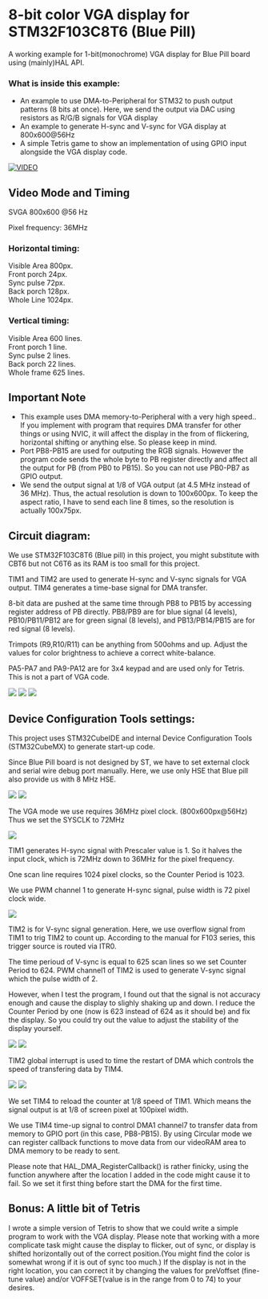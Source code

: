 # 8-bit color VGA display for STM32F103C8T6 (Blue Pill)

A working example for 1-bit(monochrome) VGA display for Blue Pill board using (mainly)HAL API.

### What is inside this example:
- An example to use DMA-to-Peripheral for STM32 to push output patterns (8 bits at once). Here, we send the output via DAC using resistors as R/G/B signals for VGA display
- An example to generate H-sync and V-sync for VGA display at 800x600@56Hz
- A simple Tetris game to show an implementation of using GPIO input alongside the VGA display code.

[![VIDEO](https://img.youtube.com/vi/lYckxXn-E64/0.jpg)](https://www.youtube.com/watch?v=lYckxXn-E64)


## Video Mode and Timing
SVGA 800x600 @56 Hz

Pixel frequency: 36MHz

### Horizontal timing:

Visible Area 800px. <br />
Front porch 24px. <br />
Sync pulse 72px. <br />
Back porch 128px. <br />
Whole Line 1024px.

### Vertical timing:

Visible Area 600 lines. <br />
Front porch 1 line. <br />
Sync pulse 2 lines. <br />
Back porch 22 lines. <br />
Whole frame 625 lines.

## Important Note

- This example uses DMA memory-to-Peripheral with a very high speed.. If you implement with program that requires DMA transfer for other things or using NVIC, it will affect the display in the from of flickering, horizontal shifting or anything else. So please keep in mind.
- Port PB8-PB15 are used for outputing the RGB signals. However the program code sends the whole byte to PB register directly and affect all the output for PB (from PB0 to PB15). So you can not use PB0-PB7 as GPIO output.
- We send the output signal at 1/8 of VGA output (at 4.5 MHz instead of 36 MHz). Thus, the actual resolution is down to 100x600px. To keep the aspect ratio, I have to send each line 8 times, so the resolution is actually 100x75px.


## Circuit diagram:

We use STM32F103C8T6 (Blue pill) in this project, you might substitute with CBT6 but not C6T6 as its RAM is too small for this project.

TIM1 and TIM2 are used to generate H-sync and V-sync signals for VGA output. TIM4 generates a time-base signal for DMA transfer. 

8-bit data are pushed at the same time through PB8 to PB15 by accessing register address of PB directly. PB8/PB9 are for blue signal (4 levels), PB10/PB11/PB12 are for green signal (8 levels), and PB13/PB14/PB15 are for red signal (8 levels).

Trimpots (R9,R10/R11) can be anything from 500ohms and up. Adjust the values for color brightness to achieve a correct white-balance. 

PA5-PA7 and PA9-PA12 are for 3x4 keypad and are used only for Tetris. This is not a part of VGA code. 

![](Pictures/8bit_VGA_alternate_F103_schem.png)
![](Pictures/pinassignment.png)
![](Pictures/pinassignment2.png)

## Device Configuration Tools settings:

This project uses STM32CubeIDE and internal Device Configuration Tools (STM32CubeMX) to generate start-up code.

Since Blue Pill board is not designed by ST, we have to set external clock and serial wire debug port manually. Here, we use only HSE that Blue pill also provide us with 8 MHz HSE.

![](Pictures/rcc.png)
![](Pictures/sys.png)

The VGA mode we use requires 36MHz pixel clock. (800x600px@56Hz) Thus we set the SYSCLK to 72MHz

![](Pictures/clock.png)

TIM1 generates H-sync signal with Prescaler value is 1. So it halves the input clock, which is 72MHz down to 36MHz for the pixel frequency.

One scan line requires 1024 pixel clocks, so the Counter Period is 1023. 

We use PWM channel 1 to generate H-sync signal, pulse width is 72 pixel clock wide.

![](Pictures/tim1.png)

TIM2 is for V-sync signal generation. Here, we use overflow signal from TIM1 to trig TIM2 to count up. According to the manual for F103 series, this trigger source is routed via ITR0. 

The time perioud of V-sync is equal to 625 scan lines so we set Counter Period to 624. PWM channel1 of TIM2 is used to generate V-sync signal which the pulse width of 2.

However, when I test the program, I found out that the signal is not accuracy enough and    cause the display to slighly shaking up and down. I reduce the Counter Period by one (now is 623 instead of 624 as it should be) and fix the display. So you could try out the value to adjust the stability of the display yourself.

![](Pictures/tim2.png)
![](Pictures/tim2_nvic.png)

TIM2 global interrupt is used to time the restart of DMA which controls the speed of transfering data by TIM4.

![](Pictures/tim4.png)
![](Pictures/tim4_dma.png)

We set TIM4 to reload the counter at 1/8 speed of TIM1. Which means the signal output is at 1/8 of screen pixel at 100pixel width. 

We use TIM4 time-up signal to control DMA1 channel7 to transfer data from memory to GPIO port (in this case, PB8-PB15). By using Circular mode we can register callback functions to move data from our videoRAM area to DMA memory to be ready to sent. 

Please note that HAL_DMA_RegisterCallback() is rather finicky, using the function anywhere after the location I added in the code might cause it to fail. So we set it first thing before start the DMA for the first time.


## Bonus: A little bit of Tetris

I wrote a simple version of Tetris to show that we could write a simple program to work with the VGA display. Please note that working with a more complicate task might cause the display to flicker, out of sync, or display is shifted horizontally out of the correct position.(You might find the color is somewhat wrong if it is out of sync too much.) If the display is not in the right location, you can correct it by   changing the values for preVoffset (fine-tune value) and/or VOFFSET(value is in the range from 0 to 74) to your desires.


